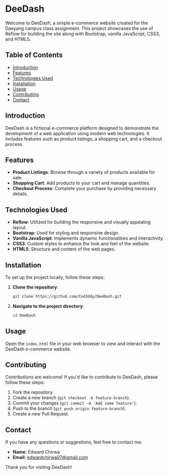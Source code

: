 # DeeDash

Welcome to DeeDash, a simple e-commerce website created for the Daeyang campus class assignment. This project showcases the use of Reflow for building the site along with Bootstrap, vanilla JavaScript, CSS3, and HTML5.

## Table of Contents

- [Introduction](#introduction)
- [Features](#features)
- [Technologies Used](#technologies-used)
- [Installation](#installation)
- [Usage](#usage)
- [Contributing](#contributing)
- [Contact](#contact)

## Introduction

DeeDash is a fictional e-commerce platform designed to demonstrate the development of a web application using modern web technologies. It includes features such as product listings, a shopping cart, and a checkout process.

## Features

- **Product Listings**: Browse through a variety of products available for sale.
- **Shopping Cart**: Add products to your cart and manage quantities.
- **Checkout Process**: Complete your purchase by providing necessary details.

## Technologies Used

- **Reflow**: Utilized for building the responsive and visually appealing layout.
- **Bootstrap**: Used for styling and responsive design.
- **Vanilla JavaScript**: Implements dynamic functionalities and interactivity.
- **CSS3**: Custom styles to enhance the look and feel of the website.
- **HTML5**: Structure and content of the web pages.

## Installation

To set up the project locally, follow these steps:

1. **Clone the repository**:
    ```bash
    git clone https://github.com/Cod3ddy/DeeDash.git
    ```
2. **Navigate to the project directory**:
    ```bash
    cd DeeDash 
    ```

## Usage

Open the `index.html` file in your web browser to view and interact with the DeeDash e-commerce website.

## Contributing

Contributions are welcome! If you'd like to contribute to DeeDash, please follow these steps:

1. Fork the repository.
2. Create a new branch (`git checkout -b feature-branch`).
3. Commit your changes (`git commit -m 'Add some feature'`).
4. Push to the branch (`git push origin feature-branch`).
5. Create a new Pull Request.

## Contact

If you have any questions or suggestions, feel free to contact me:

- **Name**: Edward Chirwa
- **Email**: edwardchirwa07@gmail.com

Thank you for visiting DeeDash!

